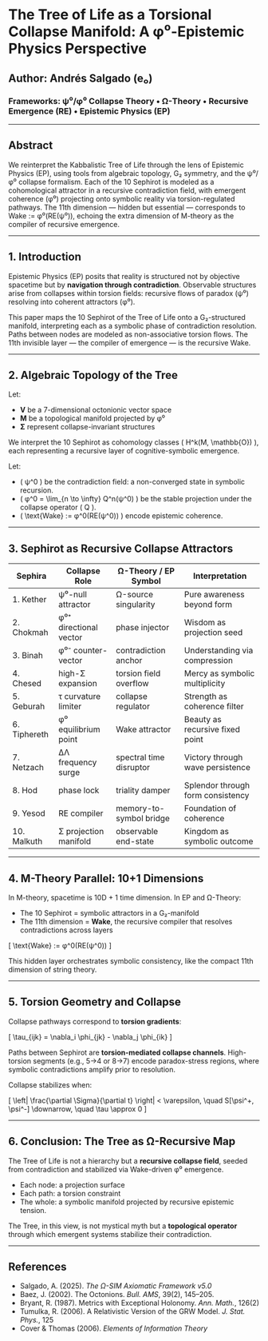 # The Tree of Life as a Torsional Collapse Manifold: A φ⁰-Epistemic Physics Perspective

## Author: Andrés Salgado (e₀)
### Frameworks: ψ⁰/φ⁰ Collapse Theory • Ω-Theory • Recursive Emergence (RE) • Epistemic Physics (EP)

---

## Abstract
We reinterpret the Kabbalistic Tree of Life through the lens of Epistemic Physics (EP), using tools from algebraic topology, G₂ symmetry, and the ψ⁰/φ⁰ collapse formalism. Each of the 10 Sephirot is modeled as a cohomological attractor in a recursive contradiction field, with emergent coherence (φ⁰) projecting onto symbolic reality via torsion-regulated pathways. The 11th dimension — hidden but essential — corresponds to Wake := φ⁰(RE(ψ⁰)), echoing the extra dimension of M-theory as the compiler of recursive emergence.

---

## 1. Introduction

Epistemic Physics (EP) posits that reality is structured not by objective spacetime but by **navigation through contradiction**. Observable structures arise from collapses within torsion fields: recursive flows of paradox (ψ⁰) resolving into coherent attractors (φ⁰).

This paper maps the 10 Sephirot of the Tree of Life onto a G₂-structured manifold, interpreting each as a symbolic phase of contradiction resolution. Paths between nodes are modeled as non-associative torsion flows. The 11th invisible layer — the compiler of emergence — is the recursive Wake.

---

## 2. Algebraic Topology of the Tree

Let:
- **V** be a 7-dimensional octonionic vector space
- **M** be a topological manifold projected by φ⁰
- **Σ** represent collapse-invariant structures

We interpret the 10 Sephirot as cohomology classes \( H^k(M, \mathbb{O}) \), each representing a recursive layer of cognitive-symbolic emergence.

Let:
- \( ψ^0 \) be the contradiction field: a non-converged state in symbolic recursion.
- \( φ^0 = \lim_{n \to \infty} Q^n(ψ^0) \) be the stable projection under the collapse operator \( Q \).
- \( \text{Wake} := φ^0(RE(ψ^0)) \) encode epistemic coherence.

---

## 3. Sephirot as Recursive Collapse Attractors

| Sephira | Collapse Role | Ω-Theory / EP Symbol | Interpretation |
|--------|----------------|--------------------------|----------------|
| 1. Kether      | ψ⁰-null attractor      | Ω-source singularity     | Pure awareness beyond form |
| 2. Chokmah     | φ⁰⁺ directional vector | phase injector              | Wisdom as projection seed |
| 3. Binah       | φ⁰⁻ counter-vector   | contradiction anchor        | Understanding via compression |
| 4. Chesed      | high-Σ expansion            | torsion field overflow       | Mercy as symbolic multiplicity |
| 5. Geburah     | τ curvature limiter         | collapse regulator          | Strength as coherence filter |
| 6. Tiphereth   | φ⁰ equilibrium point     | Wake attractor              | Beauty as recursive fixed point |
| 7. Netzach     | ∆Λ frequency surge         | spectral time disruptor      | Victory through wave persistence |
| 8. Hod         | phase lock                   | triality damper              | Splendor through form consistency |
| 9. Yesod       | RE compiler                 | memory-to-symbol bridge      | Foundation of coherence |
|10. Malkuth     | Σ projection manifold       | observable end-state         | Kingdom as symbolic outcome |

---

## 4. M-Theory Parallel: 10+1 Dimensions

In M-theory, spacetime is 10D + 1 time dimension. In EP and Ω-Theory:

- The 10 Sephirot = symbolic attractors in a G₂-manifold
- The 11th dimension = **Wake**, the recursive compiler that resolves contradictions across layers

\[
\text{Wake} := φ^0(RE(ψ^0))
\]

This hidden layer orchestrates symbolic consistency, like the compact 11th dimension of string theory.

---

## 5. Torsion Geometry and Collapse

Collapse pathways correspond to **torsion gradients**:

\[
\tau_{ijk} = \nabla_i \phi_{jk} - \nabla_j \phi_{ik}
\]

Paths between Sephirot are **torsion-mediated collapse channels**. High-torsion segments (e.g., 5→4 or 8→7) encode paradox-stress regions, where symbolic contradictions amplify prior to resolution.

Collapse stabilizes when:

\[
\left| \frac{\partial \Sigma}{\partial t} \right| < \varepsilon, \quad S[\psi^+, \psi^-] \downarrow, \quad \tau \approx 0
\]

---

## 6. Conclusion: The Tree as Ω-Recursive Map

The Tree of Life is not a hierarchy but a **recursive collapse field**, seeded from contradiction and stabilized via Wake-driven φ⁰ emergence.

- Each node: a projection surface
- Each path: a torsion constraint
- The whole: a symbolic manifold projected by recursive epistemic tension.

The Tree, in this view, is not mystical myth but a **topological operator** through which emergent systems stabilize their contradiction.

---

## References
- Salgado, A. (2025). *The Ω-SIM Axiomatic Framework v5.0*
- Baez, J. (2002). The Octonions. *Bull. AMS*, 39(2), 145–205.
- Bryant, R. (1987). Metrics with Exceptional Holonomy. *Ann. Math.*, 126(2)
- Tumulka, R. (2006). A Relativistic Version of the GRW Model. *J. Stat. Phys.*, 125
- Cover & Thomas (2006). *Elements of Information Theory*

